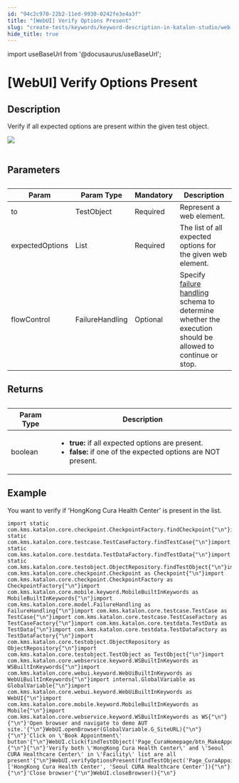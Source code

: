 ```yaml
---
id: "94c2c970-22b2-11ed-9930-0242fe3e4a3f"
title: "[WebUI] Verify Options Present"
slug: "create-tests/keywords/keyword-description-in-katalon-studio/web-ui-keywords/webui-verify-options-present"
hide_title: true
---
```

import useBaseUrl from '@docusaurus/useBaseUrl';


# <a id="id_0" class="anchor_top_offset"/><a id="ariaid-title1" class="anchor_top_offset"/>[WebUI] Verify Options Present


## <a id="id_0__id_1" class="anchor_top_offset"/>Description

              
<p xmlns="http://www.w3.org/1999/xhtml" className="p">Verify if all expected options are present within the given test   object.</p> 
      
<p xmlns="http://www.w3.org/1999/xhtml" className="p">   <img className="image" src={useBaseUrl("https://github.com/katalon-studio/docs-images/raw/master/katalon-studio/docs/webui-verify-options-present/label.jpg")} /><br /><br /> </p> 
      

## <a id="id_0__id_2" class="anchor_top_offset"/>Parameters

              
<table xmlns="http://www.w3.org/1999/xhtml" className="table anchor_top_offset" id="id_0__bc31729d-e0fc-4dbf-9a43-8e0b807bc5f8"><caption /><thead className="thead"><tr className><th className="entry anchor_top_offset" id="id_0__bc31729d-e0fc-4dbf-9a43-8e0b807bc5f8__entry__1">Param</th><th className="entry anchor_top_offset" id="id_0__bc31729d-e0fc-4dbf-9a43-8e0b807bc5f8__entry__2">Param Type</th><th className="entry anchor_top_offset" id="id_0__bc31729d-e0fc-4dbf-9a43-8e0b807bc5f8__entry__3">Mandatory</th><th className="entry anchor_top_offset" id="id_0__bc31729d-e0fc-4dbf-9a43-8e0b807bc5f8__entry__4">Description</th></tr></thead><tbody className="tbody"><tr className><td className="entry" headers="id_0__bc31729d-e0fc-4dbf-9a43-8e0b807bc5f8__entry__1 id_0__bc31729d-e0fc-4dbf-9a43-8e0b807bc5f8__entry__2 id_0__bc31729d-e0fc-4dbf-9a43-8e0b807bc5f8__entry__3 id_0__bc31729d-e0fc-4dbf-9a43-8e0b807bc5f8__entry__4 ">to</td><td className="entry" headers="id_0__bc31729d-e0fc-4dbf-9a43-8e0b807bc5f8__entry__1 id_0__bc31729d-e0fc-4dbf-9a43-8e0b807bc5f8__entry__2 id_0__bc31729d-e0fc-4dbf-9a43-8e0b807bc5f8__entry__3 id_0__bc31729d-e0fc-4dbf-9a43-8e0b807bc5f8__entry__4 ">TestObject</td><td className="entry" headers="id_0__bc31729d-e0fc-4dbf-9a43-8e0b807bc5f8__entry__1 id_0__bc31729d-e0fc-4dbf-9a43-8e0b807bc5f8__entry__2 id_0__bc31729d-e0fc-4dbf-9a43-8e0b807bc5f8__entry__3 id_0__bc31729d-e0fc-4dbf-9a43-8e0b807bc5f8__entry__4 ">Required</td><td className="entry" headers="id_0__bc31729d-e0fc-4dbf-9a43-8e0b807bc5f8__entry__1 id_0__bc31729d-e0fc-4dbf-9a43-8e0b807bc5f8__entry__2 id_0__bc31729d-e0fc-4dbf-9a43-8e0b807bc5f8__entry__3 id_0__bc31729d-e0fc-4dbf-9a43-8e0b807bc5f8__entry__4 ">Represent a web element.</td></tr><tr className><td className="entry" headers="id_0__bc31729d-e0fc-4dbf-9a43-8e0b807bc5f8__entry__1 id_0__bc31729d-e0fc-4dbf-9a43-8e0b807bc5f8__entry__2 id_0__bc31729d-e0fc-4dbf-9a43-8e0b807bc5f8__entry__3 id_0__bc31729d-e0fc-4dbf-9a43-8e0b807bc5f8__entry__4 ">expectedOptions</td><td className="entry" headers="id_0__bc31729d-e0fc-4dbf-9a43-8e0b807bc5f8__entry__1 id_0__bc31729d-e0fc-4dbf-9a43-8e0b807bc5f8__entry__2 id_0__bc31729d-e0fc-4dbf-9a43-8e0b807bc5f8__entry__3 id_0__bc31729d-e0fc-4dbf-9a43-8e0b807bc5f8__entry__4 ">List</td><td className="entry" headers="id_0__bc31729d-e0fc-4dbf-9a43-8e0b807bc5f8__entry__1 id_0__bc31729d-e0fc-4dbf-9a43-8e0b807bc5f8__entry__2 id_0__bc31729d-e0fc-4dbf-9a43-8e0b807bc5f8__entry__3 id_0__bc31729d-e0fc-4dbf-9a43-8e0b807bc5f8__entry__4 ">Required</td><td className="entry" headers="id_0__bc31729d-e0fc-4dbf-9a43-8e0b807bc5f8__entry__1 id_0__bc31729d-e0fc-4dbf-9a43-8e0b807bc5f8__entry__2 id_0__bc31729d-e0fc-4dbf-9a43-8e0b807bc5f8__entry__3 id_0__bc31729d-e0fc-4dbf-9a43-8e0b807bc5f8__entry__4 ">The list of all expected options for the given web         element.</td></tr><tr className><td className="entry" headers="id_0__bc31729d-e0fc-4dbf-9a43-8e0b807bc5f8__entry__1 id_0__bc31729d-e0fc-4dbf-9a43-8e0b807bc5f8__entry__2 id_0__bc31729d-e0fc-4dbf-9a43-8e0b807bc5f8__entry__3 id_0__bc31729d-e0fc-4dbf-9a43-8e0b807bc5f8__entry__4 ">flowControl</td><td className="entry" headers="id_0__bc31729d-e0fc-4dbf-9a43-8e0b807bc5f8__entry__1 id_0__bc31729d-e0fc-4dbf-9a43-8e0b807bc5f8__entry__2 id_0__bc31729d-e0fc-4dbf-9a43-8e0b807bc5f8__entry__3 id_0__bc31729d-e0fc-4dbf-9a43-8e0b807bc5f8__entry__4 ">FailureHandling</td><td className="entry" headers="id_0__bc31729d-e0fc-4dbf-9a43-8e0b807bc5f8__entry__1 id_0__bc31729d-e0fc-4dbf-9a43-8e0b807bc5f8__entry__2 id_0__bc31729d-e0fc-4dbf-9a43-8e0b807bc5f8__entry__3 id_0__bc31729d-e0fc-4dbf-9a43-8e0b807bc5f8__entry__4 ">Optional</td><td className="entry" headers="id_0__bc31729d-e0fc-4dbf-9a43-8e0b807bc5f8__entry__1 id_0__bc31729d-e0fc-4dbf-9a43-8e0b807bc5f8__entry__2 id_0__bc31729d-e0fc-4dbf-9a43-8e0b807bc5f8__entry__3 id_0__bc31729d-e0fc-4dbf-9a43-8e0b807bc5f8__entry__4 ">Specify <a className="xref" href="/docs/maintain/configure-failure-handling-settings-in-katalon-studio">failure handling</a> schema to         determine whether the execution should be allowed to continue or         stop.</td></tr></tbody></table> 
      

## <a id="id_0__id_3" class="anchor_top_offset"/>Returns

              
<table xmlns="http://www.w3.org/1999/xhtml" className="table anchor_top_offset" id="id_0__bc6fab8f-bf26-46de-a141-d95a144da3e9"><caption /><thead className="thead"><tr className><th className="entry anchor_top_offset" id="id_0__bc6fab8f-bf26-46de-a141-d95a144da3e9__entry__1">Param Type</th><th className="entry anchor_top_offset" id="id_0__bc6fab8f-bf26-46de-a141-d95a144da3e9__entry__2">Description</th></tr></thead><tbody className="tbody"><tr className><td className="entry" headers="id_0__bc6fab8f-bf26-46de-a141-d95a144da3e9__entry__1 id_0__bc6fab8f-bf26-46de-a141-d95a144da3e9__entry__2 ">boolean</td><td className="entry" headers="id_0__bc6fab8f-bf26-46de-a141-d95a144da3e9__entry__1 id_0__bc6fab8f-bf26-46de-a141-d95a144da3e9__entry__2 ">         <ul className="ul"><li className="li">             <strong className="ph b">true:</strong> if all expected options are             present.</li><li className="li">             <strong className="ph b">false:</strong> if one of the expected options are             NOT present.</li></ul>       </td></tr></tbody></table> 
      

## <a id="id_0__id_4" class="anchor_top_offset"/>Example

              
<p xmlns="http://www.w3.org/1999/xhtml" className="p">You want to verify if 'HongKong Cura Health Center' is present   in the list.</p> 
              
<pre xmlns="http://www.w3.org/1999/xhtml" className="pre codeblock"><code>import static com.kms.katalon.core.checkpoint.CheckpointFactory.findCheckpoint{"\n"}import static com.kms.katalon.core.testcase.TestCaseFactory.findTestCase{"\n"}import static com.kms.katalon.core.testdata.TestDataFactory.findTestData{"\n"}import static com.kms.katalon.core.testobject.ObjectRepository.findTestObject{"\n"}import com.kms.katalon.core.checkpoint.Checkpoint as Checkpoint{"\n"}import com.kms.katalon.core.checkpoint.CheckpointFactory as CheckpointFactory{"\n"}import com.kms.katalon.core.mobile.keyword.MobileBuiltInKeywords as MobileBuiltInKeywords{"\n"}import com.kms.katalon.core.model.FailureHandling as FailureHandling{"\n"}import com.kms.katalon.core.testcase.TestCase as TestCase{"\n"}import com.kms.katalon.core.testcase.TestCaseFactory as TestCaseFactory{"\n"}import com.kms.katalon.core.testdata.TestData as TestData{"\n"}import com.kms.katalon.core.testdata.TestDataFactory as TestDataFactory{"\n"}import com.kms.katalon.core.testobject.ObjectRepository as ObjectRepository{"\n"}import com.kms.katalon.core.testobject.TestObject as TestObject{"\n"}import com.kms.katalon.core.webservice.keyword.WSBuiltInKeywords as WSBuiltInKeywords{"\n"}import com.kms.katalon.core.webui.keyword.WebUiBuiltInKeywords as WebUiBuiltInKeywords{"\n"}import internal.GlobalVariable as GlobalVariable{"\n"}import com.kms.katalon.core.webui.keyword.WebUiBuiltInKeywords as WebUI{"\n"}import com.kms.katalon.core.mobile.keyword.MobileBuiltInKeywords as Mobile{"\n"}import com.kms.katalon.core.webservice.keyword.WSBuiltInKeywords as WS{"\n"}{"\n"}'Open browser and navigate to demo AUT site.'{"\n"}WebUI.openBrowser(GlobalVariable.G_SiteURL){"\n"}{"\n"}'Click on \'Book Appointment\' button'{"\n"}WebUI.click(findTestObject('Page_CuraHomepage/btn_MakeAppointment')){"\n"}{"\n"}'Verify both \'HongKong Cura Health Center\' and \'Seoul CURA Healthcare Center\' in \'Facility\' list are all present'{"\n"}WebUI.verifyOptionsPresent(findTestObject('Page_CuraAppointment/lst_Facility'), ['HongKong Cura Health Center', 'Seoul CURA Healthcare Center']){"\n"}{"\n"}'Close browser'{"\n"}WebUI.closeBrowser(){"\n"}</code></pre> 
            

